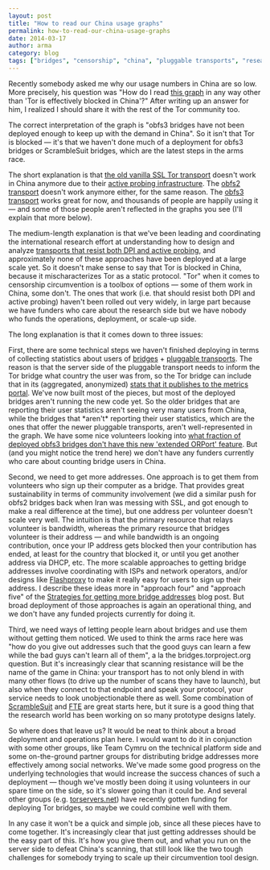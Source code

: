 ```yaml
---
layout: post
title: "How to read our China usage graphs"
permalink: how-to-read-our-china-usage-graphs
date: 2014-03-17
author: arma
category: blog
tags: ["bridges", "censorship", "china", "pluggable transports", "research"]
---
```


Recently somebody asked me why our usage numbers in China are so low. More precisely, his question was "How do I read [this graph](https://metrics.torproject.org/users.html?graph=userstats-bridge-country&start=2011-10-18&end=2014-01-16&country=cn#userstats-bridge-country) in any way other than 'Tor is effectively blocked in China'?" After writing up an answer for him, I realized I should share it with the rest of the Tor community too.

The correct interpretation of the graph is "obfs3 bridges have not been deployed enough to keep up with the demand in China". So it isn't that Tor is blocked — it's that we haven't done much of a deployment for obfs3 bridges or ScrambleSuit bridges, which are the latest steps in the arms race.

The short explanation is that [the old vanilla SSL Tor transport](https://svn.torproject.org/svn/projects/design-paper/blocking.html#sec:network-fingerprint) doesn't work in China anymore due to their [active probing infrastructure](http://freehaven.net/anonbib/#foci12-winter). The [obfs2 transport](https://gitweb.torproject.org/pluggable-transports/obfsproxy.git/blob/HEAD:/doc/obfs2/obfs2-protocol-spec.txt) doesn't work anymore either, for the same reason. The [obfs3 transport](https://gitweb.torproject.org/pluggable-transports/obfsproxy.git/blob/HEAD:/doc/obfs3/obfs3-protocol-spec.txt) works great for now, and thousands of people are happily using it — and some of those people aren't reflected in the graphs you see (I'll explain that more below).

The medium-length explanation is that we've been leading and coordinating the international research effort at understanding how to design and analyze [transports that resist both DPI and active probing](https://www.torproject.org/docs/pluggable-transports), and approximately none of these approaches have been deployed at a large scale yet. So it doesn't make sense to say that Tor is blocked in China, because it mischaracterizes Tor as a static protocol. "Tor" when it comes to censorship circumvention is a toolbox of options — some of them work in China, some don't. The ones that work (i.e. that should resist both DPI and active probing) haven't been rolled out very widely, in large part because we have funders who care about the research side but we have nobody who funds the operations, deployment, or scale-up side.

The long explanation is that it comes down to three issues:

First, there are some technical steps we haven't finished deploying in terms of collecting statistics about users of [bridges](https://www.torproject.org/docs/bridges) + [pluggable transports](https://www.torproject.org/docs/pluggable-transports). The reason is that the server side of the pluggable transport needs to inform the Tor bridge what country the user was from, so the Tor bridge can include that in its (aggregated, anonymized) [stats that it publishes to the metrics portal](https://gitweb.torproject.org/torspec.git/blob/HEAD:/proposals/196-transport-control-ports.txt). We've now built most of the pieces, but most of the deployed bridges aren't running the new code yet. So the older bridges that are reporting their user statistics aren't seeing very many users from China, while the bridges that \*aren't\* reporting their user statistics, which are the ones that offer the newer pluggable transports, aren't well-represented in the graph. We have some nice volunteers looking into [what fraction of deployed obfs3 bridges don't have this new 'extended ORPort' feature](https://trac.torproject.org/projects/tor/ticket/10680). But (and you might notice the trend here) we don't have any funders currently who care about counting bridge users in China.

Second, we need to get more addresses. One approach is to get them from volunteers who sign up their computer as a bridge. That provides great sustainability in terms of community involvement (we did a similar push for obfs2 bridges back when Iran was messing with SSL, and got enough to make a real difference at the time), but one address per volunteer doesn't scale very well. The intuition is that the primary resource that relays volunteer is bandwidth, whereas the primary resource that bridges volunteer is their address — and while bandwidth is an ongoing contribution, once your IP address gets blocked then your contribution has ended, at least for the country that blocked it, or until you get another address via DHCP, etc. The more scalable approaches to getting bridge addresses involve coordinating with ISPs and network operators, and/or designs like [Flashproxy](https://crypto.stanford.edu/flashproxy/) to make it really easy for users to sign up their address. I describe these ideas more in "approach four" and "approach five" of the [Strategies for getting more bridge addresses](https://blog.torproject.org/blog/strategies-getting-more-bridge-addresses) blog post. But broad deployment of those approaches is again an operational thing, and we don't have any funded projects currently for doing it.

Third, we need ways of letting people learn about bridges and use them without getting them noticed. We used to think the arms race here was "how do you give out addresses such that the good guys can learn a few while the bad guys can't learn all of them", a la the bridges.torproject.org question. But it's increasingly clear that scanning resistance will be the name of the game in China: your transport has to not only blend in with many other flows (to drive up the number of scans they have to launch), but also when they connect to that endpoint and speak your protocol, your service needs to look unobjectionable there as well. Some combination of [ScrambleSuit](http://www.cs.kau.se/philwint/scramblesuit/) and [FTE](https://fteproxy.org/) are great starts here, but it sure is a good thing that the research world has been working on so many prototype designs lately.

So where does that leave us? It would be neat to think about a broad deployment and operations plan here. I would want to do it in conjunction with some other groups, like Team Cymru on the technical platform side and some on-the-ground partner groups for distributing bridge addresses more effectively among social networks. We've made some good progress on the underlying technologies that would increase the success chances of such a deployment — though we've mostly been doing it using volunteers in our spare time on the side, so it's slower going than it could be. And several other groups (e.g. [torservers.net](https://blog.torservers.net/20131213/torservers-awarded-250000-by-digital-defenders.html)) have recently gotten funding for deploying Tor bridges, so maybe we could combine well with them.

In any case it won't be a quick and simple job, since all these pieces have to come together. It's increasingly clear that just getting addresses should be the easy part of this. It's how you give them out, and what you run on the server side to defeat China's scanning, that still look like the two tough challenges for somebody trying to scale up their circumvention tool design.

